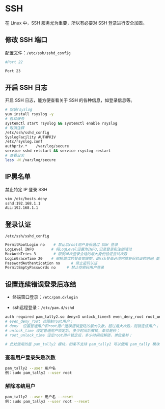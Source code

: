 # SSH

在 Linux 中，SSH 服务尤为重要，所以有必要对 SSH 登录进行安全加固。

## 修改 SSH 端口

配置文件：`/etc/ssh/sshd_config`

```sh
#Port 22

Port 23
```

## 开启 SSH 日志

开启 SSH 日志，能方便查看关于 SSH 的各种信息，如登录信息等。

```sh
# 安装rsyslog
yum install rsyslog -y
# 启动服务
systemctl start rsyslog && systemctl enable rsyslog
# 取消注释
/etc/ssh/sshd_config
SyslogFacility AUTHPRIV
/etc/rsyslog.conf
authpriv.*    /var/log/secure
service sshd retstart && service rsyslog restart
# 查看日志
less -N /var/log/secure
```

## IP黑名单

禁止特定 IP 登录 SSH

```sh
vim /etc/hosts.deny
sshd:192.168.1.1
ALL:192.168.1.1
```

## 登录认证

`/etc/ssh/sshd_config`

```sh
PermitRootLogin no    # 禁止以root用户身份通过 SSH 登录
LogLevel INFO        # 将LogLevel设置为INFO,记录登录和注销活动
MaxAuthTries 3        # 限制单次登录会话的最大身份验证尝试次数
LoginGraceTime 20    # 缩短单次的登录宽限期，即ssh登录必须完成身份验证的时间 单位是秒
PasswordAuthentication no     # 禁止密码认证
PermitEmptyPasswords no     # 禁止空密码用户登录
```

## 设置连续错误登录后冻结

- 终端窗口登录：`/etc/pam.d/login`

- ssh远程登录：`/etc/pam.d/sshd `

```sh
auth required pam_tally2.so deny=3 unlock_time=5 even_deny_root root_unlock_time=10
# even_deny_root 也限制root用户；
# deny  设置普通用户和root用户连续错误登陆的最大次数，超过最大次数，则锁定该用户；
# unlock_time 设定普通用户锁定后，多少时间后解锁，单位是秒；
# root_unlock_time 设定root用户锁定后，多少时间后解锁，单位是秒；

# 此处使用的是 pam_tally2 模块，如果不支持 pam_tally2 可以使用 pam_tally 模块。另外，不同的pam版本，设置可能有所不同，具体使用方法，可以参照相关模块的使用规则。
```

### 查看用户登录失败次数

```sh
pam_tally2 --user 用户名
例：sudo pam_tally2 --user root
```

### 解除冻结用户

```sh
pam_tally2 --user 用户名 --reset
例：sudo pam_tally2 --user root --reset
```

